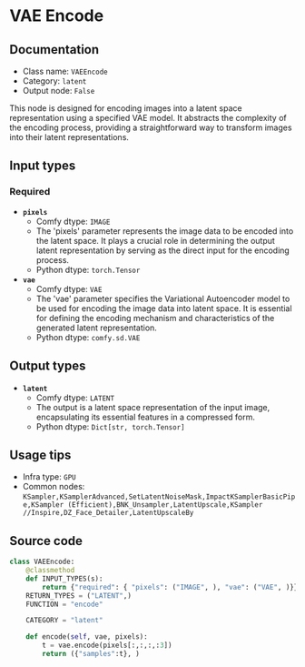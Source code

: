 # VAE Encode
## Documentation
- Class name: `VAEEncode`
- Category: `latent`
- Output node: `False`

This node is designed for encoding images into a latent space representation using a specified VAE model. It abstracts the complexity of the encoding process, providing a straightforward way to transform images into their latent representations.
## Input types
### Required
- **`pixels`**
    - Comfy dtype: `IMAGE`
    - The 'pixels' parameter represents the image data to be encoded into the latent space. It plays a crucial role in determining the output latent representation by serving as the direct input for the encoding process.
    - Python dtype: `torch.Tensor`
- **`vae`**
    - Comfy dtype: `VAE`
    - The 'vae' parameter specifies the Variational Autoencoder model to be used for encoding the image data into latent space. It is essential for defining the encoding mechanism and characteristics of the generated latent representation.
    - Python dtype: `comfy.sd.VAE`
## Output types
- **`latent`**
    - Comfy dtype: `LATENT`
    - The output is a latent space representation of the input image, encapsulating its essential features in a compressed form.
    - Python dtype: `Dict[str, torch.Tensor]`
## Usage tips
- Infra type: `GPU`
- Common nodes: `KSampler,KSamplerAdvanced,SetLatentNoiseMask,ImpactKSamplerBasicPipe,KSampler (Efficient),BNK_Unsampler,LatentUpscale,KSampler //Inspire,DZ_Face_Detailer,LatentUpscaleBy`


## Source code
```python
class VAEEncode:
    @classmethod
    def INPUT_TYPES(s):
        return {"required": { "pixels": ("IMAGE", ), "vae": ("VAE", )}}
    RETURN_TYPES = ("LATENT",)
    FUNCTION = "encode"

    CATEGORY = "latent"

    def encode(self, vae, pixels):
        t = vae.encode(pixels[:,:,:,:3])
        return ({"samples":t}, )

```
